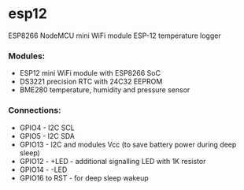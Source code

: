 # esp12
ESP8266 NodeMCU mini WiFi module ESP-12 temperature logger

### Modules:
- ESP12 mini WiFi module with ESP8266 SoC
- DS3221 precision RTC with 24C32 EEPROM
- BME280 temperature, humidity and pressure sensor

### Connections:
- GPIO4  - I2C SCL
 - GPIO5  - I2C SDA
 - GPIO13 - I2C and modules Vcc (to save battery power during deep sleep)
 - GPIO12 - +LED - additional signalling LED with 1K resistor
 - GPIO14 - -LED
 - GPIO16 to RST - for deep sleep wakeup


